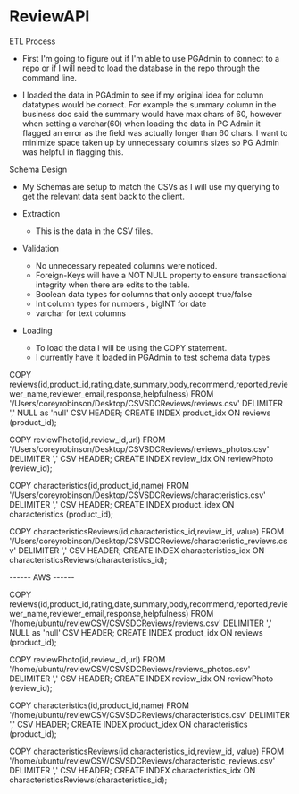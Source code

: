 # ReviewAPI

ETL Process
- First I'm going to figure out if I'm able to use PGAdmin to connect to a repo or if I will need to load the database in the repo through the command line.

- I loaded the data in PGAdmin to see if my original idea for column datatypes would be correct. For example the summary column in the business doc said the summary would have max chars of 60, however when setting a varchar(60) when loading the data in PG Admin it flagged an error as the field was actually longer than 60 chars. I want to minimize space taken up by unnecessary columns sizes so PG Admin was helpful in flagging this.

Schema Design
  - My Schemas are setup to match the CSVs as I will use my querying to get the relevant data sent back to the client.

- Extraction
  - This is the data in the CSV files.

- Validation
  - No unnecessary repeated columns were noticed.
  - Foreign-Keys will have a NOT NULL property to ensure transactional integrity when there are edits to the table.
  - Boolean data types for columns that only accept true/false
  - Int column types for numbers , bigINT for date
  - varchar for text columns

- Loading
  - To load the data I will be using the COPY statement.
  - I currently have it loaded in PGAdmin to test schema data types

COPY reviews(id,product_id,rating,date,summary,body,recommend,reported,reviewer_name,reviewer_email,response,helpfulness)
   FROM '/Users/coreyrobinson/Desktop/CSVSDCReviews/reviews.csv'
   DELIMITER ','
   NULL as 'null'
   CSV HEADER;
   CREATE INDEX product_idx ON reviews (product_id);

COPY reviewPhoto(id,review_id,url)
   FROM '/Users/coreyrobinson/Desktop/CSVSDCReviews/reviews_photos.csv'
   DELIMITER ','
   CSV HEADER;
   CREATE INDEX review_idx ON reviewPhoto (review_id);

COPY characteristics(id,product_id,name)
   FROM '/Users/coreyrobinson/Desktop/CSVSDCReviews/characteristics.csv'
   DELIMITER ','
   CSV HEADER;
   CREATE INDEX product_idex ON characteristics (product_id);

COPY characteristicsReviews(id,characteristics_id,review_id, value)
   FROM '/Users/coreyrobinson/Desktop/CSVSDCReviews/characteristic_reviews.csv'
   DELIMITER ','
   CSV HEADER;
   CREATE INDEX characteristics_idx ON characteristicsReviews(characteristics_id);

------ AWS ------

COPY reviews(id,product_id,rating,date,summary,body,recommend,reported,reviewer_name,reviewer_email,response,helpfulness)
   FROM '/home/ubuntu/reviewCSV/CSVSDCReviews/reviews.csv'
   DELIMITER ','
   NULL as 'null'
   CSV HEADER;
   CREATE INDEX product_idx ON reviews (product_id);

COPY reviewPhoto(id,review_id,url)
   FROM '/home/ubuntu/reviewCSV/CSVSDCReviews/reviews_photos.csv'
   DELIMITER ','
   CSV HEADER;
   CREATE INDEX review_idx ON reviewPhoto (review_id);

COPY characteristics(id,product_id,name)
   FROM '/home/ubuntu/reviewCSV/CSVSDCReviews/characteristics.csv'
   DELIMITER ','
   CSV HEADER;
   CREATE INDEX product_idex ON characteristics (product_id);

COPY characteristicsReviews(id,characteristics_id,review_id, value)
   FROM '/home/ubuntu/reviewCSV/CSVSDCReviews/characteristic_reviews.csv'
   DELIMITER ','
   CSV HEADER;
   CREATE INDEX characteristics_idx ON characteristicsReviews(characteristics_id);